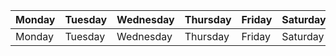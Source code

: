 | Monday | Tuesday | Wednesday | Thursday | Friday | Saturday | Sunday |  
| ---- | ---- | ---- | ---- | ---- | ---- | ---- |  
| Monday | Tuesday | Wednesday | Thursday | Friday | Saturday | Sunday || Monday | Tuesday | Wednesday | Thursday | Friday | Saturday | Sunday || Monday | Tuesday | Wednesday | Thursday | Friday | Saturday | Sunday |